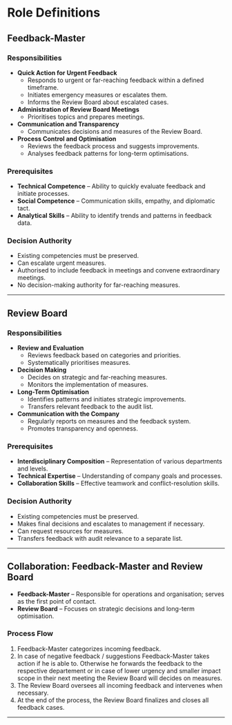 # Role Definitions

## Feedback-Master

### Responsibilities
- **Quick Action for Urgent Feedback**
  - Responds to urgent or far-reaching feedback within a defined timeframe.  
  - Initiates emergency measures or escalates them.  
  - Informs the Review Board about escalated cases.
- **Administration of Review Board Meetings**
  - Prioritises topics and prepares meetings.
- **Communication and Transparency**
  - Communicates decisions and measures of the Review Board.
- **Process Control and Optimisation**
  - Reviews the feedback process and suggests improvements.  
  - Analyses feedback patterns for long-term optimisations.

### Prerequisites
- **Technical Competence** – Ability to quickly evaluate feedback and initiate processes.  
- **Social Competence** – Communication skills, empathy, and diplomatic tact.  
- **Analytical Skills** – Ability to identify trends and patterns in feedback data.

### Decision Authority
- Existing competencies must be preserved.  
- Can escalate urgent measures.  
- Authorised to include feedback in meetings and convene extraordinary meetings.  
- No decision-making authority for far-reaching measures.

---

## Review Board

### Responsibilities
- **Review and Evaluation**
  - Reviews feedback based on categories and priorities.  
  - Systematically prioritises measures.
- **Decision Making**
  - Decides on strategic and far-reaching measures.  
  - Monitors the implementation of measures.
- **Long-Term Optimisation**
  - Identifies patterns and initiates strategic improvements.  
  - Transfers relevant feedback to the audit list.
- **Communication with the Company**
  - Regularly reports on measures and the feedback system.  
  - Promotes transparency and openness.

### Prerequisites
- **Interdisciplinary Composition** – Representation of various departments and levels.  
- **Technical Expertise** – Understanding of company goals and processes.  
- **Collaboration Skills** – Effective teamwork and conflict-resolution skills.

### Decision Authority
- Existing competencies must be preserved.  
- Makes final decisions and escalates to management if necessary.  
- Can request resources for measures.  
- Transfers feedback with audit relevance to a separate list.

---

## Collaboration: Feedback-Master and Review Board

- **Feedback-Master** – Responsible for operations and organisation; serves as the first point of contact.  
- **Review Board** – Focuses on strategic decisions and long-term optimisation.

### Process Flow
1. Feedback-Master categorizes incoming feedback.
2. In case of negative feedback / suggestions Feedback-Master takes action if he is able to. Otherwise he forwards the feedback to the respective departement or in case of lower urgency and smaller impact scope in their next meeting the Review Board will decides on measures.
3. The Review Board oversees all incoming feedback and intervenes when necessary.
4. At the end of the process, the Review Board finalizes and closes all feedback cases.

---

